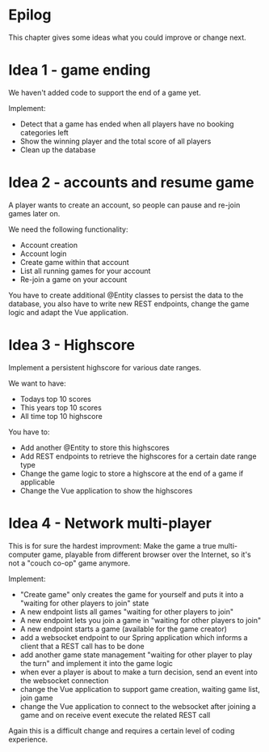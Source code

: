 # Epilog 

This chapter gives some ideas what you could improve or change next.

# Idea 1 - game ending

We haven't added code to support the end of a game yet.

Implement:

* Detect that a game has ended when all players have no booking categories left
* Show the winning player and the total score of all players
* Clean up the database

# Idea 2 - accounts and resume game

A player wants to create an account, so people can pause and re-join games later on.

We need the following functionality:

* Account creation
* Account login
* Create game within that account
* List all running games for your account
* Re-join a game on your account

You have to create additional @Entity classes to persist the data to the database, you also have to write new REST endpoints, change the game logic and adapt the Vue application.

# Idea 3 - Highscore

Implement a persistent highscore for various date ranges.

We want to have:

* Todays top 10 scores
* This years top 10 scores
* All time top 10 highscore

You have to:

* Add another @Entity to store this highscores
* Add REST endpoints to retrieve the highscores for a certain date range type
* Change the game logic to store a highscore at the end of a game if applicable
* Change the Vue application to show the highscores

# Idea 4 - Network multi-player

This is for sure the hardest improvment: Make the game a true multi-computer game, playable from different browser over the Internet, so it's not a  "couch co-op" game anymore.

Implement:

* "Create game" only creates the game for yourself and puts it into a "waiting for other players to join" state
* A new endpoint lists all games "waiting for other players to join"
* A new endpoint lets you join a game in "waiting for other players to join"
* A new endpoint starts a game (available for the game creator)
* add a websocket endpoint to our Spring application which informs a client that a REST call has to be done
* add another game state management "waiting for other player to play the turn" and implement it into the game logic
* when ever a player is about to make a turn decision, send an event into the websocket connection
* change the Vue application to support game creation, waiting game list, join game
* change the Vue application to connect to the websocket after joining a game and on receive event execute the related REST call

Again this is a difficult change and requires a certain level of coding experience.
